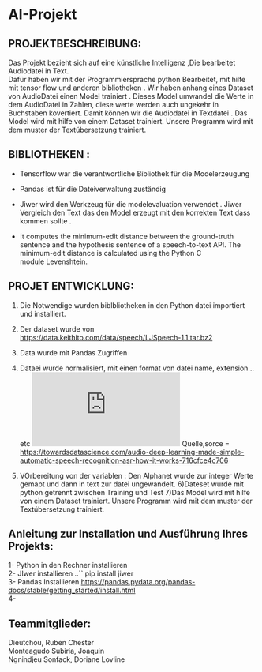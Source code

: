 # AI-Projekt

## PROJEKTBESCHREIBUNG: ##
Das Projekt  bezieht sich auf eine künstliche Intelligenz ,Die bearbeitet Audiodatei in Text.  
Dafür haben wir mit der Programmiersprache  python  Bearbeitet, mit hilfe mit tensor flow und anderen bibliotheken .
Wir haben anhang eines Dataset von AudioDatei einen Model trainiert . Dieses Model umwandel die Werte in dem AudioDatei in Zahlen,
diese werte  werden auch ungekehr in Buchstaben kovertiert. Damit können wir die Audiodatei  in  Textdatei . 
Das Model wird mit hilfe von einem Dataset trainiert. Unsere Programm wird mit dem muster  der Textúbersetzung trainiert.



## BIBLIOTHEKEN : ##

- Tensorflow war die verantwortliche Bibliothek für die Modelerzeugung 

* Pandas ist für die Dateiverwaltung zuständig 

* Jiwer wird den Werkzeug für die modelevaluation  verwendet . Jiwer Vergleich den Text das den Model erzeugt mit den korrekten Text  dass kommen sollte .

- It computes the minimum-edit distance between the ground-truth sentence and the hypothesis sentence of a speech-to-text API. The minimum-edit distance is calculated using the Python C module Levenshtein.


## PROJET ENTWICKLUNG: ## 
1)  Die Notwendige wurden  biblbliotheken in den Python datei importiert und installiert. 
2)  Der dataset wurde  von  https://data.keithito.com/data/speech/LJSpeech-1.1.tar.bz2
3) Data wurde mit Pandas Zugriffen
4) Dataei wurde normalisiert, mit einen format von datei name, extension... etc 
![DIagramm wie das  gemacht wurde ](https://github.com/JOAQ223/AI-Projekt/edit/main/README.md)
Quelle,sorce = https://towardsdatascience.com/audio-deep-learning-made-simple-automatic-speech-recognition-asr-how-it-works-716cfce4c706

5) VOrbereitung von der variablen : Den Alphanet wurde zur integer Werte gemapt und dann in text zur datei ungewandelt.
6)Dateset wurde  mit python getrennt zwischen Training und  Test 
7)Das Model wird mit hilfe von einem Dataset trainiert. Unsere Programm wird mit dem muster  der Textúbersetzung trainiert.



## Anleitung zur Installation und Ausführung Ihres Projekts:

 1- Python  in den Rechner installieren <br/>
 2-  JIwer  installieren ..`` pip install jiwer <br/>
 3-  Pandas Installieren https://pandas.pydata.org/pandas-docs/stable/getting_started/install.html <br/>
 4-
 



## Teammitglieder:

Dieutchou, Ruben Chester <br/>
Monteagudo Subiria, Joaquin <br/>
Ngnindjeu Sonfack, Doriane Lovline <br/>
